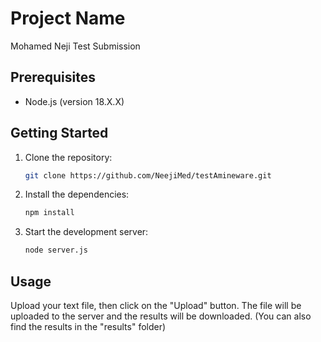 # Project Name

Mohamed Neji Test Submission

## Prerequisites

- Node.js (version 18.X.X)

## Getting Started

1. Clone the repository:

    ```bash
    git clone https://github.com/NeejiMed/testAmineware.git
    ```

2. Install the dependencies:

    ```bash
    npm install
    ```

3. Start the development server:

    ```bash
    node server.js
    ```

## Usage

Upload your text file, then click on the "Upload" button. The file will be uploaded to the server and the results will be downloaded.
(You can also find the results in the "results" folder)

